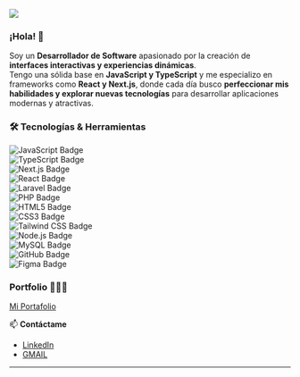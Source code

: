 ![](https://github.com/YedyDevx/YedyxDev/blob/main/BANNER.png)

### ¡Hola! 👋  
Soy un **Desarrollador de Software** apasionado por la creación de **interfaces interactivas y experiencias dinámicas**.  
Tengo una sólida base en **JavaScript y TypeScript** y me especializo en frameworks como **React y Next.js**, donde cada día busco **perfeccionar mis habilidades y explorar nuevas tecnologías** para desarrollar aplicaciones modernas y atractivas.  

### 🛠️ Tecnologías & Herramientas  
![JavaScript Badge](https://img.shields.io/badge/JavaScript-F7DF1E?logo=javascript&logoColor=000&style=flat)  
![TypeScript Badge](https://img.shields.io/badge/TypeScript-3178C6?logo=typescript&logoColor=fff&style=flat)  
![Next.js Badge](https://img.shields.io/badge/Next.js-000?logo=nextdotjs&logoColor=fff&style=flat)  
![React Badge](https://img.shields.io/badge/React-61DAFB?logo=react&logoColor=000&style=flat)  
![Laravel Badge](https://img.shields.io/badge/Laravel-FF2D20?logo=laravel&logoColor=fff&style=flat)  
![PHP Badge](https://img.shields.io/badge/PHP-777BB4?logo=php&logoColor=fff&style=flat)  
![HTML5 Badge](https://img.shields.io/badge/HTML5-E34F26?logo=html5&logoColor=fff&style=flat)  
![CSS3 Badge](https://img.shields.io/badge/CSS3-1572B6?logo=css3&logoColor=fff&style=flat)  
![Tailwind CSS Badge](https://img.shields.io/badge/Tailwind%20CSS-06B6D4?logo=tailwindcss&logoColor=fff&style=flat)  
![Node.js Badge](https://img.shields.io/badge/Node.js-393?logo=nodedotjs&logoColor=fff&style=flat)  
![MySQL Badge](https://img.shields.io/badge/MySQL-4479A1?logo=mysql&logoColor=fff&style=flat)  
![GitHub Badge](https://img.shields.io/badge/GitHub-181717?logo=github&logoColor=fff&style=flat)  
![Figma Badge](https://img.shields.io/badge/Figma-F24E1E?logo=figma&logoColor=fff&style=flat)  

### Portfolio 👨🏻‍💻  
[Mi Portafolio](TU_LINK_AQUI) 

📫 **Contáctame**  
- [LinkedIn]([TU_LINK_AQUI](https://www.linkedin.com/in/yedixon-ramones-5297b1277/))  
- [GMAIL](yedixonjrf@gmail.com)  

---
